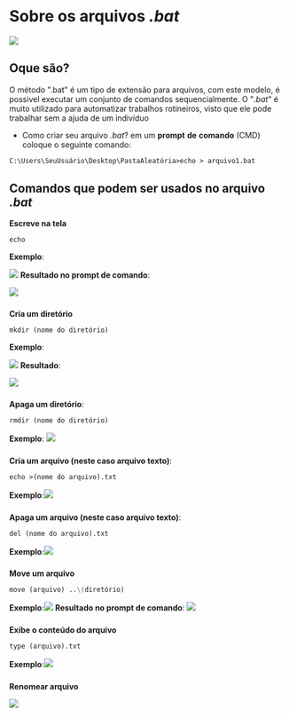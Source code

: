 # Sobre os arquivos _.bat_
![](https://media.tenor.com/qOWI5vUsrSIAAAAM/batman-hmmm.gif)
## Oque são?
 O método ".bat" é um tipo de extensão para arquivos, com este modelo, é possivel executar um conjunto de comandos sequencialmente. O "_.bat_" é muito utilizado para automatizar trabalhos rotineiros, visto que ele pode trabalhar sem a ajuda de um indivíduo
- Como criar seu arquivo _.bat_?
em um __prompt__ __de__ __comando__ (CMD) coloque o seguinte comando:
```markdown
C:\Users\SeuUsuário\Desktop\PastaAleatória>echo > arquivo1.bat   
```
## Comandos que podem ser usados no arquivo _.bat_
__Escreve na tela__
```markdown
echo
```
__Exemplo__:

![](https://media.discordapp.net/attachments/1193247323413823558/1339343734613082132/image.png?ex=67ae608e&is=67ad0f0e&hm=532107ce9894cddcafe30df2f308487a1e9218e922612b34de19bbe02c9f739f&=&format=webp&quality=lossless)
__Resultado no prompt de comando__:

![](https://media.discordapp.net/attachments/850755386549338122/1339344204404621333/image.png?ex=67ae60fe&is=67ad0f7e&hm=9298c92cb3a0def6c26b5beb3f266add2e599b43f6856cdc720de6b709e8dcbc&=&format=webp&quality=lossless)

### 
__Cria um diretório__
```markdown
mkdir (nome do diretório)
```
__Exemplo__: 

![](https://media.discordapp.net/attachments/850755386549338122/1339345319623921754/image.png?ex=67ae6208&is=67ad1088&hm=b65cbd551e212d7c45610bdeb795473c42a70a686ea7bf161a947614d18646ec&=&format=webp&quality=lossless)
__Resultado__: 

![](https://media.discordapp.net/attachments/850755386549338122/1339345883208093717/image.png?ex=67ae628e&is=67ad110e&hm=c176cc871d7ce46a6558cf748ea1e5fed0c703c83b8de8b33b4c92d79e92154a&=&format=webp&quality=lossless)

### 
__Apaga um diretório__:
```markdown
rmdir (nome do diretório)
```
__Exemplo__: ![](https://media.discordapp.net/attachments/850755386549338122/1339348929459785859/image.png?ex=67ae6564&is=67ad13e4&hm=a516f8ff995af84f8ae03d10b80a26997c9ecf2b3bc295201ca70c7eec31dde2&=&format=webp&quality=lossless)

### 
__Cria um arquivo (neste caso arquivo texto)__: 
```markdown
echo >(nome do arquivo).txt
```
__Exemplo__:![](https://media.discordapp.net/attachments/850755386549338122/1339351034505461900/image.png?ex=67ae675a&is=67ad15da&hm=08625faa305e30b8248bb6dac966570a2fd5d5b672e9e9c3682f2516d309e3c3&=&format=webp&quality=lossless)
### 
__Apaga um arquivo (neste caso arquivo texto)__: 
```markdown
del (nome do arquivo).txt
```
__Exemplo__:![](https://media.discordapp.net/attachments/850755386549338122/1339355715294199878/image.png?ex=67ae6bb6&is=67ad1a36&hm=9cc7288628947b156107fd47fd5ec0b3d449695a84a8c8df85fc137e3832b2c6&=&format=webp&quality=lossless)
### 
__Move um arquivo__
```markdown
move (arquivo) ..\(diretório)
```
__Exemplo__:![](https://media.discordapp.net/attachments/850755386549338122/1339356028160180296/image.png?ex=67ae6c01&is=67ad1a81&hm=83bcf0b85e44b41ea073d63242232f04adf4dcff6ba72a959346dcbfdeb7e7bf&=&format=webp&quality=lossless)
__Resultado no prompt de comando__: ![](https://media.discordapp.net/attachments/850755386549338122/1339356656995401822/image.png?ex=67ae6c97&is=67ad1b17&hm=18c0c750c9608bf10e03383a94fcd6f90f13dc52e155842c4b06b7e11d50e897&=&format=webp&quality=lossless)
### 
__Exibe o conteúdo do arquivo__
```markdown
type (arquivo).txt
```
__Exemplo__:![](https://media.discordapp.net/attachments/850755386549338122/1339357193568387113/image.png?ex=67ae6d17&is=67ad1b97&hm=7b19b1fc121809cbc1b6f461c4f42cfd1cca07cb98011b3bdb29ea337859dc6a&=&format=webp&quality=lossless)
### 
__Renomear arquivo__

![](https://media.discordapp.net/attachments/850755386549338122/1339358281092567131/image.png?ex=67ae6e1a&is=67ad1c9a&hm=c164c64352aa352ec566bc6b6bce20969e4a9b49dc75ded0e9c2c52cc336d694&=&format=webp&quality=lossless)
